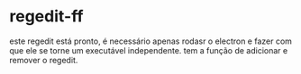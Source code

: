 # regedit-ff

este regedit está pronto, é necessário apenas rodasr o electron e fazer com que ele se torne um executável independente.
tem a função de adicionar e remover o regedit.
